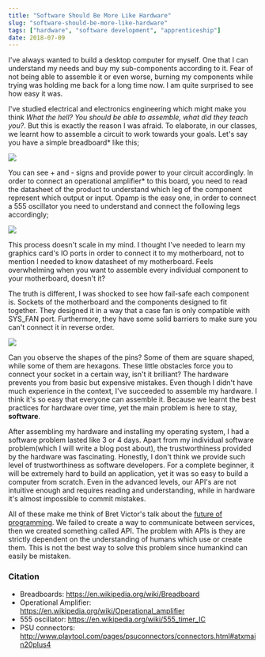 ```yaml
---
title: "Software Should Be More Like Hardware"
slug: "software-should-be-more-like-hardware"
tags: ["hardware", "software development", "apprenticeship"]
date: 2018-07-09
---
```


I've always wanted to build a desktop computer for myself. One that I can understand my needs and buy my sub-components according to it. Fear of not being able to assemble it or even worse, burning my components while trying was holding me back for a long time now. I am quite surprised to see how easy it was.

I've studied electrical and electronics engineering which might make you think _What the hell? You should be able to assemble, what did they teach you?_. But this is exactly the reason I was afraid. To elaborate, in our classes, we learnt how to assemble a circuit to work towards your goals. Let's say you have a simple breadboard* like this;

![ ](https://upload.wikimedia.org/wikipedia/commons/thumb/7/73/400_points_breadboard.jpg/1200px-400_points_breadboard.jpg)

You can see + and - signs and provide power to your circuit accordingly. In order to connect an operational amplifier* to this board, you need to read the datasheet of the product to understand which leg of the component represent which output or input. Opamp is the easy one, in order to connect a 555 oscillator you need to understand and connect the following legs accordingly;

![ ](http://hades.mech.northwestern.edu/images/3/34/555_astable_circuit.gif)

This process doesn't scale in my mind. I thought I've needed to learn my graphics card's IO ports in order to connect it to my motherboard, not to mention I needed to know datasheet of my motherboard. Feels overwhelming when you want to assemble every individual component to your motherboard, doesn't it?

The truth is different, I was shocked to see how fail-safe each component is. Sockets of the motherboard and the components designed to fit together. They designed it in a way that a case fan is only compatible with SYS_FAN port. Furthermore, they have some solid barriers to make sure you can't connect it in reverse order.

![ ](http://www.playtool.com/pages/psuconnectors/all20plus4.jpg)

Can you observe the shapes of the pins? Some of them are square shaped, while some of them are hexagons. These little obstacles force you to connect your socket in a certain way, isn't it brilliant? The hardware prevents you from basic but expensive mistakes. Even though I didn't have much experience in the context, I've succeeded to assemble my hardware. I think it's so easy that everyone can assemble it. Because we learnt the best practices for hardware over time, yet the main problem is here to stay, **software**.

After assembling my hardware and installing my operating system, I had a software problem lasted like 3 or 4 days. Apart from my individual software problem(which I will write a blog post about), the trustworthiness provided by the hardware was fascinating. Honestly, I don't think we provide such level of trustworthiness as software developers. For a complete beginner, it will be extremely hard to build an application, yet it was so easy to build a computer from scratch. Even in the advanced levels, our API's are not intuitive enough and requires reading and understanding, while in hardware it's almost impossible to commit mistakes.

All of these make me think of Bret Victor's talk about the [future of programming](https://www.youtube.com/watch?v=8pTEmbeENF4). We failed to create a way to communicate between services, then we created something called API. The problem with APIs is they are strictly dependent on the understanding of humans which use or create them. This is not the best way to solve this problem since humankind can easily be mistaken.

### Citation
- Breadboards: https://en.wikipedia.org/wiki/Breadboard
- Operational Amplifier: https://en.wikipedia.org/wiki/Operational_amplifier
- 555 oscillator: https://en.wikipedia.org/wiki/555_timer_IC
- PSU connectors: http://www.playtool.com/pages/psuconnectors/connectors.html#atxmain20plus4
